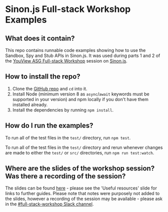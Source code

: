 # Sinon.js Full-stack Workshop Examples

## What does it contain?

This repo contains runnable code examples showing how to use the Sandbox, Spy and Stub APIs in Sinon.js. It was used during parts 1 and 2 of the [YouView ASG Full-stack Workshop](https://wiki.youview.co.uk/pages/viewpage.action?spaceKey=NEXTGENYV&title=Full+Stack+Workshop+-+Agendas+and+Materials) session on [Sinon.js](https://sinonjs.org/).

## How to install the repo?

1. Clone the [GitHub repo](https://github.com/BenRoss92/sinon-workshop-examples) and `cd` into it.
2. Install Node (minimum version 8 as `async`/`await` keywords must be supported in your version) and npm locally if you don't have them installed already.
3. Install the dependencies by running `npm install`.

## How do I run the examples?

To run all of the test files in the `test/` directory, run `npm test`.

To run all of the test files in the `test/` directory and rerun whenever changes are made to either the `test/` or `src/` directories, run `npm run test:watch`.

## Where are the slides of the workshop session? Was there a recording of the session?

The slides can be found [here](https://docs.google.com/presentation/d/1La3z-wvTVUSncNVAeWPXB1KkPqb62_by1OZSYWF_Mxc/edit?usp=sharing) - please see the 'Useful resources' slide for links to further guides. Please note that notes were purposely not added to the slides, however a recording of the session may be available - please ask in the [#full-stack-workshop Slack channel](https://youview.slack.com/archives/CFVNHPTV0).
